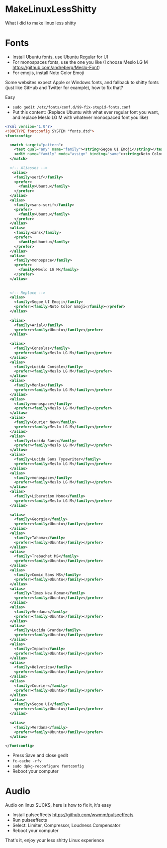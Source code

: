 # MakeLinuxLessShitty
What i did to make linux less shitty



# Fonts


- Install Ubuntu fonts, use Ubuntu Regular for UI
- For monospaces fonts, use the one you like (I choose Meslo LG M https://github.com/andreberg/Meslo-Font)
- For emojis, install Noto Color Emoji

Some websites expect Apple or Windows fonts, and fallback to shitty fonts (just like GitHub and Twitter for example), how to fix that?

Easy

- ``sudo gedit /etc/fonts/conf.d/99-fix-stupid-fonts.conf``
- Put this content: (Replace Ubuntu with what ever regular font you want, and replace Meslo LG M with whatever monospaced font you like)

``` xml
<?xml version="1.0"?>
<!DOCTYPE fontconfig SYSTEM "fonts.dtd">
<fontconfig>

  <match target="pattern">
    <test qual="any" name="family"><string>Segoe UI Emoji</string></test>
    <edit name="family" mode="assign" binding="same"><string>Noto Color Emoji</string></edit>
  </match>
  
  <!-- Aliasses -->
   <alias>
    <family>serif</family>
    <prefer>
      <family>Ubuntu</family>
    </prefer>
  </alias>
  <alias>
    <family>sans-serif</family>
    <prefer>
      <family>Ubuntu</family>
    </prefer>
  </alias>
  <alias>
    <family>sans</family>
    <prefer>
      <family>Ubuntu</family>
    </prefer>
  </alias>
  <alias>
    <family>monospace</family>
    <prefer>
      <family>Meslo LG M</family>
    </prefer>
  </alias>
  
  
  <!-- Replace -->
  <alias>
    <family>Segoe UI Emoji</family>
    <prefer><family>Noto Color Emoji</family></prefer>
  </alias>
  
  <alias>
    <family>Arial</family>
    <prefer><family>Ubuntu</family></prefer>
  </alias>
  
  <alias>
    <family>Consolas</family>
    <prefer><family>Meslo LG M</family></prefer>
  </alias>
  <alias>
    <family>Lucida Console</family>
    <prefer><family>Meslo LG M</family></prefer>
  </alias>
  <alias>
    <family>Menlo</family>
    <prefer><family>Meslo LG M</family></prefer>
  </alias>
  <alias>
    <family>monospace</family>
    <prefer><family>Meslo LG M</family></prefer>
  </alias>
  <alias>
    <family>Courier New</family>
    <prefer><family>Meslo LG M</family></prefer>
  </alias>
  <alias>
    <family>Lucida Sans</family>
    <prefer><family>Meslo LG M</family></prefer>
  </alias>
  <alias>
    <family>Lucida Sans Typewriter</family>
    <prefer><family>Meslo LG M</family></prefer>
  </alias>
  <alias>
    <family>monospace</family>
    <prefer><family>Meslo LG M</family></prefer>
  </alias>
  <alias>
    <family>Liberation Mono</family>
    <prefer><family>Meslo LG M</family></prefer>
  </alias>
  
  <alias>
    <family>Georgia</family>
    <prefer><family>Ubuntu</family></prefer>
  </alias>
  <alias>
    <family>Tahoma</family>
    <prefer><family>Ubuntu</family></prefer>
  </alias>
  <alias>
    <family>Trebuchet MS</family>
    <prefer><family>Ubuntu</family></prefer>
  </alias>
  <alias>
    <family>Comic Sans MS</family>
    <prefer><family>Ubuntu</family></prefer>
  </alias>
  <alias>
    <family>Times New Roman</family>
    <prefer><family>Ubuntu</family></prefer>
  </alias>
  <alias>
    <family>Verdana</family>
    <prefer><family>Ubuntu</family></prefer>
  </alias>
  <alias>
    <family>Lucida Grande</family>
    <prefer><family>Ubuntu</family></prefer>
  </alias>
  <alias>
    <family>Impact</family>
    <prefer><family>Ubuntu</family></prefer>
  </alias>
  <alias>
    <family>Helvetica</family>
    <prefer><family>Ubuntu</family></prefer>
  </alias>
  <alias>
    <family>Courier</family>
    <prefer><family>Ubuntu</family></prefer>
  </alias>
  <alias>
    <family>Segoe UI</family>
    <prefer><family>Ubuntu</family></prefer>
  </alias>
  
  <alias>
    <family>Verdana</family>
    <prefer><family>Ubuntu</family></prefer>
  </alias>
  
</fontconfig>
``` 

- Press Save and close gedit
- ``fc-cache -rfv``
- ``sudo dpkg-reconfigure fontconfig``
- Reboot your computer



# Audio

Audio on linux SUCKS, here is how to fix it, it's easy

- Install pulseeffects https://github.com/wwmm/pulseeffects
- Run pulseeffects
- Select: Limiter, Compressor, Loudness Compensator
- Reboot your computer


That's it, enjoy your less shitty Linux experience
